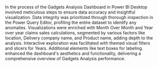 In the process of the Gadgets Analysis Dashboard in Power BI Desktop involved meticulous steps to ensure data accuracy and insightful visualization. Data integrity was prioritized through thorough inspection in the Power Query Editor, profiling the entire dataset to identify any anomalies. Visualizations were enriched with Month Over Month and Year over year claims sales calculations, segmented by various factors like location, Delivery company name, and Product name, adding depth to the analysis. Interactive exploration was facilitated with themed visual filters and slicers for Years. Additional elements like text boxes for labeling. enhanced the dashboard's aesthetics and functionality, delivering a comprehensive overview of Gadgets Analysis performance.
